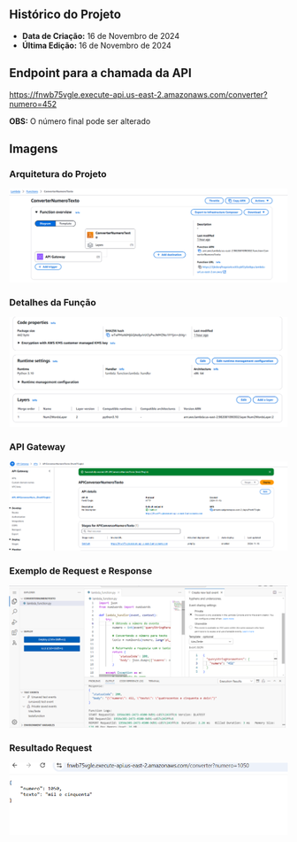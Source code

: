 ## Histórico do Projeto ##
- **Data de Criação:** 16 de Novembro de 2024
- **Última Edição:** 16 de Novembro de 2024

## Endpoint para a chamada da API ##
https://fnwb75vgle.execute-api.us-east-2.amazonaws.com/converter?numero=452

 **OBS:** O número final pode ser alterado



## Imagens ##
### Arquitetura do Projeto
![Diagrama](Imagens/Diagrama.PNG)

### Detalhes da Função
![Diagrama](Imagens/Informações%20sobre%20a%20função.PNG)

### API Gateway
![Diagrama](Imagens/API%20Gateway.PNG)

### Exemplo de Request e Response
![Exemplo de Request](Imagens/Teste%20Local.PNG)

### Resultado Request
![Resultado Request](Material%20Atividade%20Criação%20API/Imagens/Resultado%20do%20Request.PNG)


